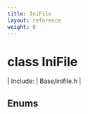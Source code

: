 ```yaml
---
title: IniFile
layout: reference
weight: 0
---
```

class IniFile
===

| Include: | Base/inifile.h |





Enums
---
